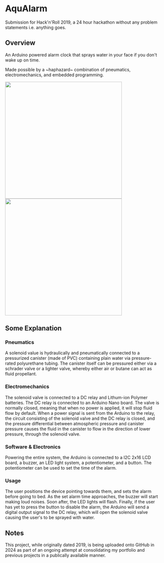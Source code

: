 # AquAlarm
Submission for Hack'n'Roll 2019, a 24 hour hackathon without any problem statements i.e. anything goes.

## Overview
An Arduino powered alarm clock that sprays water in your face if you don't wake up on time.

Made possible by a ~haphazard~ combination of pneumatics, electromechanics, and embedded programming.

<a>
<img src="https://github.com/sp4ce-cowboy/AquAlarm/assets/19762596/3eb52954-7223-4ceb-b778-1b65cb06af59" align="center" height="380"/>
</a>
<a>
<img src="https://github.com/sp4ce-cowboy/AquAlarm/assets/19762596/68dd5610-f135-49e8-b797-5fd22a9312cc" align="center" height="380"/>
</a>

## Some Explanation
### Pneumatics
A solenoid value is hydraulically and pneumatically connected to a pressurized canister (made of PVC) containing plain water via pressure-rated polyurethane tubing. The canister itself can be pressured either via a schrader valve or a lighter valve, whereby either air or butane can act as fluid propellant. 

### Electromechanics
The solenoid valve is connected to a DC relay and Lithum-ion Polymer batteries. The DC relay is connected to an Arduino Nano board. The valve is normally closed, meaning that when no power is applied, it will stop fluid flow by default. When a power signal is sent from the Arduino to the relay, the circuit consisting of the solenoid valve and the DC relay is closed, and the pressure differential between atmospheric pressure and canister pressure causes the fluid in the canister to flow in the direction of lower pressure, through the solenoid valve.

### Software & Electronics
Powering the entire system, the Arduino is connected to a I2C 2x16 LCD board, a buzzer, an LED light system, a potentiometer, and a button. The potentiometer can be used to set the time of the alarm.

### Usage
The user positions the device pointing towards them, and sets the alarm before going to bed. As the set alarm time approaches, the buzzer will start making loud noises. Soon after, the LED lights will flash. Finally, if the user has yet to press the button to disable the alarm, the Arduino will send a digital output signal to the DC relay, which will open the solenoid valve causing the user's to be sprayed with water.

 ## Notes
 This project, while originally dated 2019, is being uploaded onto GitHub in 2024 as part of an ongoing attempt at consolidating my portfolio and previous projects in a publically available manner.
